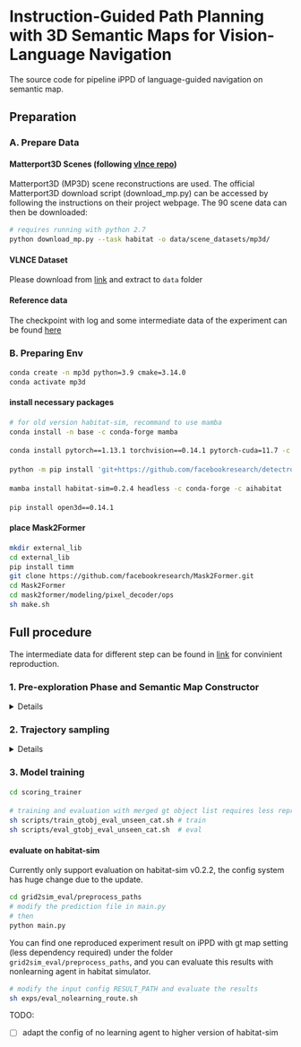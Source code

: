 # Instruction-Guided Path Planning with 3D Semantic Maps for Vision-Language Navigation

The source code for pipeline iPPD of language-guided navigation on semantic map.

## Preparation

### A. Prepare Data

#### Matterport3D Scenes (following [vlnce repo](https://github.com/jacobkrantz/VLN-CE/tree/e41ffc9ea6194655fa13f59e27f0868c4c67207a?tab=readme-ov-file))
Matterport3D (MP3D) scene reconstructions are used. The official Matterport3D download script (download_mp.py) can be accessed by following the instructions on their project webpage. The 90 scene data can then be downloaded:
```bash
# requires running with python 2.7
python download_mp.py --task habitat -o data/scene_datasets/mp3d/
```

#### VLNCE Dataset

Please download from [link](https://drive.google.com/file/d/1fo8F4NKgZDH-bPSdVU3cONAkt5EW-tyr/view) and extract to ```data``` folder

#### Reference data

The checkpoint with log and some intermediate data of the experiment can be found [here](https://kuleuven-my.sharepoint.com/:f:/g/personal/zehao_wang_kuleuven_be/EkeGhFoZvAxMn5llIx60Mc4BypIw-3YfmjL3IxFgVILa1Q?e=nsgp2l)

### B. Preparing Env
```bash
conda create -n mp3d python=3.9 cmake=3.14.0
conda activate mp3d
```

#### install necessary packages
```bash
# for old version habitat-sim, recommand to use mamba
conda install -n base -c conda-forge mamba

conda install pytorch==1.13.1 torchvision==0.14.1 pytorch-cuda=11.7 -c pytorch -c nvidia

python -m pip install 'git+https://github.com/facebookresearch/detectron2.git'

mamba install habitat-sim=0.2.4 headless -c conda-forge -c aihabitat

pip install open3d==0.14.1

```

#### place Mask2Former
```bash
mkdir external_lib 
cd external_lib
pip install timm
git clone https://github.com/facebookresearch/Mask2Former.git
cd Mask2Former
cd mask2former/modeling/pixel_decoder/ops
sh make.sh
```

## Full procedure
The intermediate data for different step can be found in [link]() for convinient reproduction.

### 1. Pre-exploration Phase and Semantic Map Constructor 
<details>
<summary>Details</summary>

#### a. download mask2former ckpt
Please place the checkpoint [link](https://dl.fbaipublicfiles.com/maskformer/mask2former/coco/panoptic/maskformer2_swin_large_IN21k_384_bs16_100ep/model_final_f07440.pkl) under ```map_generation/meta_data/mask2former_ckpt```
```bash
cd map_generation/meta_data/mask2former_ckpt
wget https://dl.fbaipublicfiles.com/maskformer/mask2former/coco/panoptic/maskformer2_swin_large_IN21k_384_bs16_100ep/model_final_f07440.pkl

```

#### b. run the script

```bash
sh run_recon.sh
```
Here is a sample of reconstructed semantic map
![sem map](./assets/semmap_sample.png)

</details>

### 2. Trajectory sampling

<details>
<summary>Details</summary>

#### place the processed navmap based on semmap

Move the ```preprocessed_navmap``` folder to ```data/preprocessed_navmap```. This is used as a navigation map.

#### set OpenAI keys

```bash
export API_KEY="..."
export ORGANIZATION="..."
```

#### generating data
Random paths are enough for training trajectories. The validation trajectory should be proposed in two parts, first from random trajectories, another part from particle sampled trajectories.

```bash
cd traj_sampling
sh gen_train.sh
sh gen_pipeline_seen.sh
sh gen_pipeline_unseen.sh

```

</details>

### 3. Model training

```bash
cd scoring_trainer

# training and evaluation with merged gt object list requires less reproduction effort 
sh scripts/train_gtobj_eval_unseen_cat.sh # train
sh scripts/eval_gtobj_eval_unseen_cat.sh  # eval 

```

#### evaluate on habitat-sim

Currently only support evaluation on habitat-sim v0.2.2, the config system has huge change due to the update.

```bash
cd grid2sim_eval/preprocess_paths
# modify the prediction file in main.py
# then
python main.py

```

You can find one reproduced experiment result on iPPD with gt map setting (less dependency required) under the folder ```grid2sim_eval/preprocess_paths```, and you can evaluate this results with nonlearning agent in habitat simulator.
```bash
# modify the input config RESULT_PATH and evaluate the results
sh exps/eval_nolearning_route.sh

```

TODO:

- [ ]  adapt the config of no learning agent to higher version of habitat-sim


